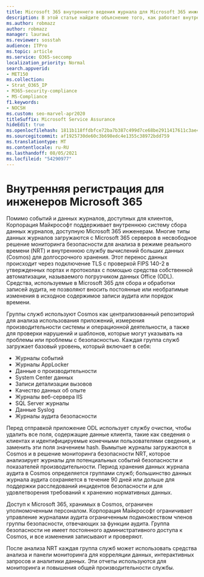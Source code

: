 ```yaml
---
title: Microsoft 365 внутреннего ведения журнала для Microsoft 365 инженерии
description: В этой статье найдите объяснение того, как работает внутренний журнал для Microsoft 365 инженерных групп.
ms.author: robmazz
author: robmazz
manager: laurawi
ms.reviewer: sosstah
audience: ITPro
ms.topic: article
ms.service: O365-seccomp
localization_priority: Normal
search.appverid:
- MET150
ms.collection:
- Strat_O365_IP
- M365-security-compliance
- MS-Compliance
f1.keywords:
- NOCSH
ms.custom: seo-marvel-apr2020
titleSuffix: Microsoft Service Assurance
hideEdit: true
ms.openlocfilehash: 1811b118ffdbfce72ba7b387c499d7ce68be2911417611c3ae4fa39624511daf
ms.sourcegitcommit: af1925730de60c3b698edc4e1355c38972bdd759
ms.translationtype: MT
ms.contentlocale: ru-RU
ms.lasthandoff: 08/05/2021
ms.locfileid: "54290977"
---
```

# <a name="internal-logging-for-microsoft-365-engineering"></a>Внутренняя регистрация для инженеров Microsoft 365

Помимо событий и данных журналов, доступных для клиентов, Корпорация Майкрософт поддерживает внутреннюю систему сбора данных журналов, доступную Microsoft 365 инженерам. Многие типы данных журналов загружаются с Microsoft 365 серверов в несвободное решение мониторинга безопасности для анализа в режиме реального времени (NRT) и внутреннюю службу вычислений больших данных (Cosmos) для долгосрочного хранения. Этот перенос данных происходит через подключение TLS с проверкой FIPS 140-2 в утвержденных портах и протоколах с помощью средства собственной автоматизации, называемого погрузчиком данных Office (ODL). Средства, используемые в Microsoft 365 для сбора и обработки записей аудита, не позволяют вносить постоянные или необратимые изменения в исходное содержимое записи аудита или порядок времени.

Группы служб используют Cosmos как централизованный репозиторий для анализа использования приложений, измерения производительности системы и операционной деятельности, а также для проверки нарушений и шаблонов, которые могут указывать на проблемы или проблемы с безопасностью. Каждая группа служб загружает базовый уровень, который включает в себя:

- Журналы событий
- Журналы AppLocker
- Данные о производительности
- System Center данных
- Записи детализации вызовов
- Качество данных об опыте
- Журналы веб-сервера IIS
- SQL Server журналы
- Данные Syslog
- Журналы аудита безопасности

Перед отправкой приложение ODL использует службу очистки, чтобы удалить все поля, содержащие данные клиента, такие как сведения о клиентах и идентифицируемые конечными пользователями сведения, и заменить эти поля значением hash. Вымытые журналы загружаются в Cosmos и в решение мониторинга безопасности NRT, которое анализирует журналы для потенциальных событий безопасности и показателей производительности. Период хранения данных журнала аудита в Cosmos определяется группами служб; большинство данных журнала аудита сохраняется в течение 90 дней или дольше для поддержки расследований инцидентов безопасности и для удовлетворения требований к хранению нормативных данных.

Доступ к Microsoft 365, хранимых в Cosmos, ограничен уполномоченным персоналом. Корпорация Майкрософт ограничивает управление журналами аудита ограниченным подмножеством членов группы безопасности, отвечающих за функции аудита. Группа безопасности не имеет постоянного административного доступа к Cosmos, и все изменения записывают и проверяют.

После анализа NRT каждая группа служб может использовать средства анализа и панели мониторинга для корреляции данных, интерактивных запросов и аналитики данных. Эти отчеты используются для мониторинга и повышения общей производительности службы.
